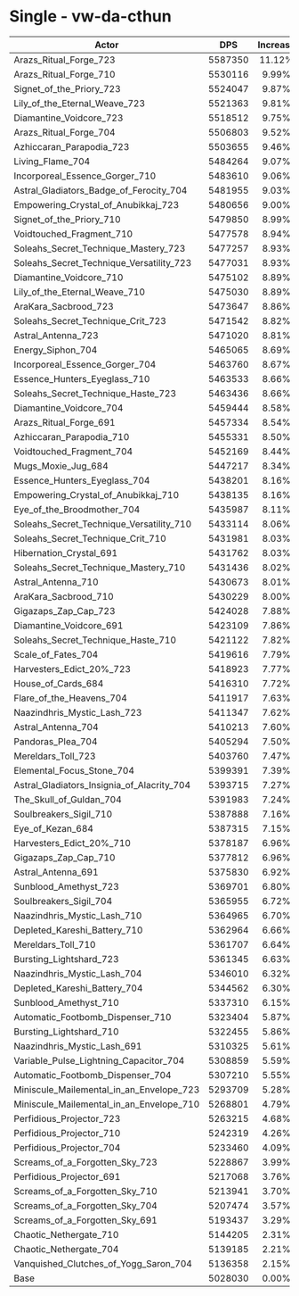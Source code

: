 # Single - vw-da-cthun
| Actor | DPS | Increase |
|---|:---:|:---:|
|Arazs_Ritual_Forge_723|5587350|11.12%|
|Arazs_Ritual_Forge_710|5530116|9.99%|
|Signet_of_the_Priory_723|5524047|9.87%|
|Lily_of_the_Eternal_Weave_723|5521363|9.81%|
|Diamantine_Voidcore_723|5518512|9.75%|
|Arazs_Ritual_Forge_704|5506803|9.52%|
|Azhiccaran_Parapodia_723|5503655|9.46%|
|Living_Flame_704|5484264|9.07%|
|Incorporeal_Essence_Gorger_710|5483610|9.06%|
|Astral_Gladiators_Badge_of_Ferocity_704|5481955|9.03%|
|Empowering_Crystal_of_Anubikkaj_723|5480656|9.00%|
|Signet_of_the_Priory_710|5479850|8.99%|
|Voidtouched_Fragment_710|5477578|8.94%|
|Soleahs_Secret_Technique_Mastery_723|5477257|8.93%|
|Soleahs_Secret_Technique_Versatility_723|5477031|8.93%|
|Diamantine_Voidcore_710|5475102|8.89%|
|Lily_of_the_Eternal_Weave_710|5475030|8.89%|
|AraKara_Sacbrood_723|5473647|8.86%|
|Soleahs_Secret_Technique_Crit_723|5471542|8.82%|
|Astral_Antenna_723|5471020|8.81%|
|Energy_Siphon_704|5465065|8.69%|
|Incorporeal_Essence_Gorger_704|5463760|8.67%|
|Essence_Hunters_Eyeglass_710|5463533|8.66%|
|Soleahs_Secret_Technique_Haste_723|5463436|8.66%|
|Diamantine_Voidcore_704|5459444|8.58%|
|Arazs_Ritual_Forge_691|5457334|8.54%|
|Azhiccaran_Parapodia_710|5455331|8.50%|
|Voidtouched_Fragment_704|5452169|8.44%|
|Mugs_Moxie_Jug_684|5447217|8.34%|
|Essence_Hunters_Eyeglass_704|5438201|8.16%|
|Empowering_Crystal_of_Anubikkaj_710|5438135|8.16%|
|Eye_of_the_Broodmother_704|5435987|8.11%|
|Soleahs_Secret_Technique_Versatility_710|5433114|8.06%|
|Soleahs_Secret_Technique_Crit_710|5431981|8.03%|
|Hibernation_Crystal_691|5431762|8.03%|
|Soleahs_Secret_Technique_Mastery_710|5431436|8.02%|
|Astral_Antenna_710|5430673|8.01%|
|AraKara_Sacbrood_710|5430229|8.00%|
|Gigazaps_Zap_Cap_723|5424028|7.88%|
|Diamantine_Voidcore_691|5423109|7.86%|
|Soleahs_Secret_Technique_Haste_710|5421122|7.82%|
|Scale_of_Fates_704|5419616|7.79%|
|Harvesters_Edict_20%_723|5418923|7.77%|
|House_of_Cards_684|5416310|7.72%|
|Flare_of_the_Heavens_704|5411917|7.63%|
|Naazindhris_Mystic_Lash_723|5411347|7.62%|
|Astral_Antenna_704|5410213|7.60%|
|Pandoras_Plea_704|5405294|7.50%|
|Mereldars_Toll_723|5403760|7.47%|
|Elemental_Focus_Stone_704|5399391|7.39%|
|Astral_Gladiators_Insignia_of_Alacrity_704|5393715|7.27%|
|The_Skull_of_Guldan_704|5391983|7.24%|
|Soulbreakers_Sigil_710|5387888|7.16%|
|Eye_of_Kezan_684|5387315|7.15%|
|Harvesters_Edict_20%_710|5378187|6.96%|
|Gigazaps_Zap_Cap_710|5377812|6.96%|
|Astral_Antenna_691|5375830|6.92%|
|Sunblood_Amethyst_723|5369701|6.80%|
|Soulbreakers_Sigil_704|5365955|6.72%|
|Naazindhris_Mystic_Lash_710|5364965|6.70%|
|Depleted_Kareshi_Battery_710|5362964|6.66%|
|Mereldars_Toll_710|5361707|6.64%|
|Bursting_Lightshard_723|5361345|6.63%|
|Naazindhris_Mystic_Lash_704|5346010|6.32%|
|Depleted_Kareshi_Battery_704|5344562|6.30%|
|Sunblood_Amethyst_710|5337310|6.15%|
|Automatic_Footbomb_Dispenser_710|5323404|5.87%|
|Bursting_Lightshard_710|5322455|5.86%|
|Naazindhris_Mystic_Lash_691|5310325|5.61%|
|Variable_Pulse_Lightning_Capacitor_704|5308859|5.59%|
|Automatic_Footbomb_Dispenser_704|5307210|5.55%|
|Miniscule_Mailemental_in_an_Envelope_723|5293709|5.28%|
|Miniscule_Mailemental_in_an_Envelope_710|5268801|4.79%|
|Perfidious_Projector_723|5263215|4.68%|
|Perfidious_Projector_710|5242319|4.26%|
|Perfidious_Projector_704|5233460|4.09%|
|Screams_of_a_Forgotten_Sky_723|5228867|3.99%|
|Perfidious_Projector_691|5217068|3.76%|
|Screams_of_a_Forgotten_Sky_710|5213941|3.70%|
|Screams_of_a_Forgotten_Sky_704|5207474|3.57%|
|Screams_of_a_Forgotten_Sky_691|5193437|3.29%|
|Chaotic_Nethergate_710|5144205|2.31%|
|Chaotic_Nethergate_704|5139185|2.21%|
|Vanquished_Clutches_of_Yogg_Saron_704|5136358|2.15%|
|Base|5028030|0.00%|
